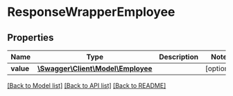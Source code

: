 # ResponseWrapperEmployee

## Properties
Name | Type | Description | Notes
------------ | ------------- | ------------- | -------------
**value** | [**\Swagger\Client\Model\Employee**](Employee.md) |  | [optional] 

[[Back to Model list]](../../README.md#documentation-for-models) [[Back to API list]](../../README.md#documentation-for-api-endpoints) [[Back to README]](../../README.md)

